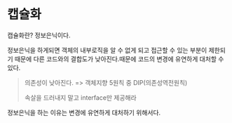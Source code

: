 # 캡슐화

캡슐화란? 정보은닉이다.

정보은닉을 하게되면 객체의 내부로직을 알 수 없게 되고 접근할 수 있는 부분이 제한되기 때문에 다른 코드와의 결합도가 낮아진다.때문에 코드의 변경에 유연하게 대처할 수 있다.

> 의존성이 낮아진다. => 객체지향 5원칙 중 DIP(의존성역전원칙)
>
> 속살을 드러내지 말고 interface만 제공해라

정보은닉을 하는 이유는 변경에 유연하게 대처하기 위해서다.
